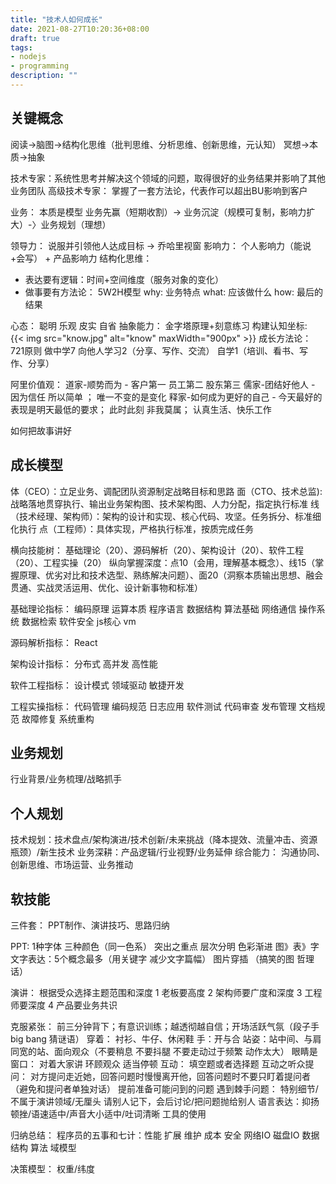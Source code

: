 ```yaml
---
title: "技术人如何成长"
date: 2021-08-27T10:20:36+08:00
draft: true
tags:
- nodejs
- programming
description: ""
---
```


## 关键概念

阅读->脑图->结构化思维（批判思维、分析思维、创新思维，元认知） 
冥想->本质->抽象

技术专家：系统性思考并解决这个领域的问题，取得很好的业务结果并影响了其他业务团队
高级技术专家： 掌握了一套方法论，代表作可以超出BU影响到客户

业务： 本质是模型
业务先赢（短期收割）-> 业务沉淀（规模可复制，影响力扩大）-〉业务规划（理想）

领导力： 说服并引领他人达成目标 -> 乔哈里视窗
影响力： 个人影响力（能说+会写） + 产品影响力
结构化思维：  

* 表达要有逻辑：时间+空间维度（服务对象的变化）
* 做事要有方法论： 5W2H模型 why: 业务特点 what: 应该做什么 how: 最后的结果

心态： 聪明 乐观 皮实 自省
抽象能力： 金字塔原理+刻意练习
构建认知坐标:  
{{< img src="know.jpg" alt="know" maxWidth="900px" >}}
成长方法论： 721原则 
  做中学7 
  向他人学习2（分享、写作、交流） 
  自学1（培训、看书、写作、分享）

阿里价值观： 
道家-顺势而为 - 客户第一 员工第二 股东第三
儒家-团结好他人 - 因为信任 所以简单 ； 唯一不变的是变化
释家-如何成为更好的自己 - 今天最好的表现是明天最低的要求； 此时此刻 非我莫属； 认真生活、快乐工作

如何把故事讲好

## 成长模型

体（CEO）：立足业务、调配团队资源制定战略目标和思路
面（CTO、技术总监): 战略落地贯穿执行、输出业务架构图、技术架构图、人力分配，指定执行标准
线（技术经理、架构师）：架构的设计和实现、核心代码、攻坚。任务拆分、标准细化执行
点（工程师）：具体实现，严格执行标准，按质完成任务

横向技能树： 基础理论（20）、源码解析（20）、架构设计（20）、软件工程（20）、工程实操（20）
纵向掌握深度：点10（会用，理解基本概念）、线15（掌握原理、优劣对比和技术选型、熟练解决问题）、面20（洞察本质输出思想、融会贯通、实战灵活运用、优化、设计新事物和标准）

基础理论指标：
编码原理
运算本质
程序语言
数据结构
算法基础
网络通信
操作系统
数据检索
软件安全
js核心
vm

源码解析指标：
React

架构设计指标：
分布式
高并发
高性能

软件工程指标：
设计模式
领域驱动
敏捷开发

工程实操指标：
代码管理
编码规范
日志应用
软件测试
代码审查
发布管理
文档规范
故障修复
系统重构

## 业务规划

行业背景/业务梳理/战略抓手

## 个人规划

技术规划：技术盘点/架构演进/技术创新/未来挑战（降本提效、流量冲击、资源瓶颈）/新生技术
业务深耕：产品逻辑/行业视野/业务延伸
综合能力： 沟通协同、创新思维、市场运营、业务推动

## 软技能

三件套： PPT制作、演讲技巧、思路归纳

PPT: 1种字体 三种颜色（同一色系） 突出之重点 层次分明 色彩渐进
图》表》字
文字表达：5个概念最多（用关键字 减少文字篇幅）
图片穿插 （搞笑的图 哲理话）






演讲：
根据受众选择主题范围和深度
1 老板要高度
2 架构师要广度和深度
3 工程师要深度
4 产品要业务共识

克服紧张：
前三分钟背下；有意识训练；越透彻越自信；开场活跃气氛（段子手 big bang 猜谜语）
穿着： 衬衫、牛仔、休闲鞋
手：开与合
站姿：站中间、与肩同宽的站、面向观众（不要稍息 不要抖腿 不要走动过于频繁 动作太大）
眼睛是窗口： 对着大家讲 环顾观众 适当停顿
互动： 填空题或者选择题 
互动之听众提问： 对方提问走近她，回答问题时慢慢离开他，回答问题时不要只盯着提问者（避免和提问者单独对话） 提前准备可能问到的问题
遇到棘手问题： 特别细节/不属于演讲领域/无厘头 请别人记下，会后讨论/把问题抛给别人
语言表达：抑扬顿挫/语速适中/声音大小适中/吐词清晰
工具的使用

归纳总结：
程序员的五事和七计：性能 扩展 维护 成本 安全
网络IO 磁盘IO 数据结构 算法 域模型

决策模型： 权重/纬度









